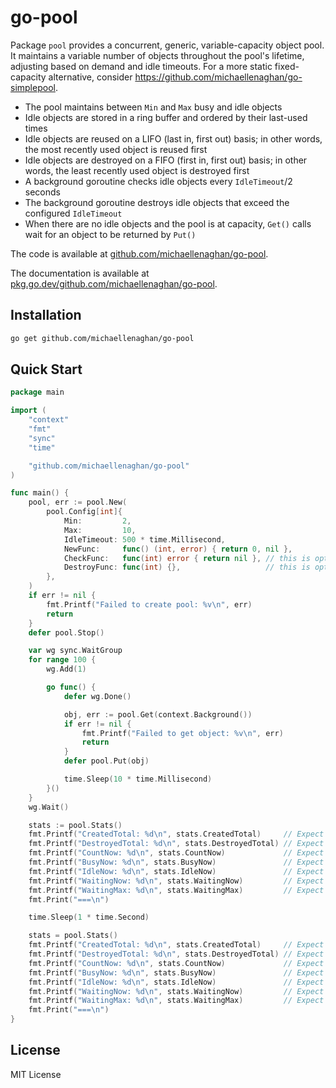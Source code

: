 # go-pool

Package `pool` provides a concurrent, generic, variable-capacity object pool. It maintains a variable number of objects throughout the pool's lifetime, adjusting based on demand and idle timeouts. For a more static fixed-capacity alternative, consider https://github.com/michaellenaghan/go-simplepool.

- The pool maintains between `Min` and `Max` busy and idle objects
- Idle objects are stored in a ring buffer and ordered by their last-used times
- Idle objects are reused on a LIFO (last in, first out) basis; in other words, the most recently used object is reused first
- Idle objects are destroyed on a FIFO (first in, first out) basis; in other words, the least recently used object is destroyed first
- A background goroutine checks idle objects every `IdleTimeout`/2 seconds
- The background goroutine destroys idle objects that exceed the configured `IdleTimeout`
- When there are no idle objects and the pool is at capacity, `Get()` calls wait for an object to be returned by `Put()`

The code is available at [github.com/michaellenaghan/go-pool](https://github.com/michaellenaghan/go-pool).

The documentation is available at [pkg.go.dev/github.com/michaellenaghan/go-pool](https://pkg.go.dev/github.com/michaellenaghan/go-pool).

## Installation

```bash
go get github.com/michaellenaghan/go-pool
```

## Quick Start

```go
package main

import (
	"context"
	"fmt"
	"sync"
	"time"

	"github.com/michaellenaghan/go-pool"
)

func main() {
	pool, err := pool.New(
		pool.Config[int]{
			Min:         2,
			Max:         10,
			IdleTimeout: 500 * time.Millisecond,
			NewFunc:     func() (int, error) { return 0, nil },
			CheckFunc:   func(int) error { return nil }, // this is optional, actually
			DestroyFunc: func(int) {},                   // this is optional, actually
		},
	)
	if err != nil {
		fmt.Printf("Failed to create pool: %v\n", err)
		return
	}
	defer pool.Stop()

	var wg sync.WaitGroup
	for range 100 {
		wg.Add(1)

		go func() {
			defer wg.Done()

			obj, err := pool.Get(context.Background())
			if err != nil {
				fmt.Printf("Failed to get object: %v\n", err)
				return
			}
			defer pool.Put(obj)

			time.Sleep(10 * time.Millisecond)
		}()
	}
	wg.Wait()

	stats := pool.Stats()
	fmt.Printf("CreatedTotal: %d\n", stats.CreatedTotal)     // Expect "10"
	fmt.Printf("DestroyedTotal: %d\n", stats.DestroyedTotal) // Expect "0"
	fmt.Printf("CountNow: %d\n", stats.CountNow)             // Expect "10"
	fmt.Printf("BusyNow: %d\n", stats.BusyNow)               // Expect "0"
	fmt.Printf("IdleNow: %d\n", stats.IdleNow)               // Expect "10"
	fmt.Printf("WaitingNow: %d\n", stats.WaitingNow)         // Expect "0"
	fmt.Printf("WaitingMax: %d\n", stats.WaitingMax)         // Expect "~90"
	fmt.Print("===\n")

	time.Sleep(1 * time.Second)

	stats = pool.Stats()
	fmt.Printf("CreatedTotal: %d\n", stats.CreatedTotal)     // Expect "10"
	fmt.Printf("DestroyedTotal: %d\n", stats.DestroyedTotal) // Expect "8"
	fmt.Printf("CountNow: %d\n", stats.CountNow)             // Expect "2"
	fmt.Printf("BusyNow: %d\n", stats.BusyNow)               // Expect "0"
	fmt.Printf("IdleNow: %d\n", stats.IdleNow)               // Expect "2"
	fmt.Printf("WaitingNow: %d\n", stats.WaitingNow)         // Expect "0"
	fmt.Printf("WaitingMax: %d\n", stats.WaitingMax)         // Expect "~90"
	fmt.Print("===\n")
}
```

## License

MIT License
